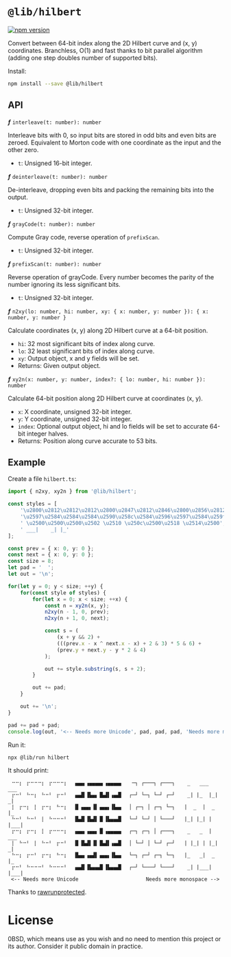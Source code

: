 # `@lib/hilbert`

[![npm version](https://badgen.net/npm/v/@lib/hilbert)](https://www.npmjs.com/package/@lib/hilbert)

Convert between 64-bit index along the 2D Hilbert curve and (x, y) coordinates.
Branchless, O(1) and fast thanks to bit parallel algorithm (adding one step doubles number of supported bits).

Install:

```bash
npm install --save @lib/hilbert
```

## API

***ƒ*** `interleave(t: number): number`

Interleave bits with 0, so input bits are stored in odd bits and even bits are zeroed.
Equivalent to Morton code with one coordinate as the input and the other zero.

- `t`: Unsigned 16-bit integer.

***ƒ*** `deinterleave(t: number): number`

De-interleave, dropping even bits and packing the remaining bits into the output.

- `t`: Unsigned 32-bit integer.

***ƒ*** `grayCode(t: number): number`

Compute Gray code, reverse operation of `prefixScan`.

- `t`: Unsigned 32-bit integer.

***ƒ*** `prefixScan(t: number): number`

Reverse operation of grayCode.
Every number becomes the parity of the number ignoring its less significant bits.

- `t`: Unsigned 32-bit integer.

***ƒ*** `n2xy(lo: number, hi: number, xy: { x: number, y: number }): { x: number, y: number }`

Calculate coordinates (x, y) along 2D Hilbert curve at a 64-bit position.

- `hi`: 32 most significant bits of index along curve.
- `lo`: 32 least significant bits of index along curve.
- `xy`: Output object, x and y fields will be set.
- Returns: Given output object.

***ƒ*** `xy2n(x: number, y: number, index?: { lo: number, hi: number }): number`

Calculate 64-bit position along 2D Hilbert curve at coordinates (x, y).
- `x`: X coordinate, unsigned 32-bit integer.
- `y`: Y coordinate, unsigned 32-bit integer.
- `index`: Optional output object, hi and lo fields will be set to accurate 64-bit integer halves.
- Returns: Position along curve accurate to 53 bits.

## Example

Create a file `hilbert.ts`:

```TypeScript
import { n2xy, xy2n } from '@lib/hilbert';

const styles = [
    '\u2800\u2812\u2812\u2812\u2800\u2847\u2812\u2846\u2800\u2856\u2812\u2803\u2800\u2813',
    '\u2597\u2584\u2584\u2584\u2590\u258c\u2584\u2596\u2597\u2584\u259f\u258c\u2590\u2599',
    ' \u2500\u2500\u2500\u2502 \u2510 \u250c\u2500\u2518 \u2514\u2500',
    ' ___|    _| |_'
];

const prev = { x: 0, y: 0 };
const next = { x: 0, y: 0 };
const size = 8;
let pad = '  ';
let out = '\n';

for(let y = 0; y < size; ++y) {
    for(const style of styles) {
        for(let x = 0; x < size; ++x) {
            const n = xy2n(x, y);
            n2xy(n - 1, 0, prev);
            n2xy(n + 1, 0, next);

            const s = (
                (x + y && 2) +
                (((prev.x - x ^ next.x - x) + 2 & 3) * 5 & 6) +
                (prev.y + next.y - y * 2 & 4)
            );

            out += style.substring(s, s + 2);
        }

        out += pad;
    }

    out += '\n';
}

pad += pad + pad;
console.log(out, '<-- Needs more Unicode', pad, pad, pad, 'Needs more monospace -->\n');
```

Run it:

```bash
npx @lib/run hilbert
```

It should print:

```
⠀⠒⠒⡆⠀⡖⠒⠒⠒⡆⠀⡖⠒⠒⠒⡆  ▗▄▄▖▗▄▄▄▄▖▗▄▄▄▄▖   ─┐ ┌───┐ ┌───┐    _   ___   ___
⠀⡖⠒⠃⠀⠓⠒⡆⠀⠓⠒⠃⠀⡖⠒⠃  ▗▄▟▌▐▙▄▖▐▙▟▌▗▄▟▌  ┌─┘ └─┐ └─┘ ┌─┘    _| |_  |_|  _|
⠀⡇⠀⡖⠒⡆⠀⡇⠀⡖⠒⡆⠀⠓⠒⡆  ▐▌▗▄▄▖▐▌▗▄▄▖▐▙▄▖  │ ┌─┐ │ ┌─┐ └─┐   |  _  |  _  |_
⠀⠓⠒⠃⠀⠓⠒⠃⠀⡇⠀⠓⠒⠒⠒⠃  ▐▙▟▌▐▙▟▌▐▌▐▙▄▄▟▌  └─┘ └─┘ │ └───┘   |_| |_| | |___|
⠀⡖⠒⡆⠀⡖⠒⡆⠀⡇⠀⡖⠒⠒⠒⡆  ▗▄▄▖▗▄▄▖▐▌▗▄▄▄▄▖  ┌─┐ ┌─┐ │ ┌───┐    _   _  |  ___
⠀⡇⠀⠓⠒⠃⠀⡇⠀⠓⠒⠃⠀⡖⠒⠃  ▐▌▐▙▟▌▐▌▐▙▟▌▗▄▟▌  │ └─┘ │ └─┘ ┌─┘   | |_| | |_|  _|
⠀⠓⠒⡆⠀⡖⠒⠃⠀⡖⠒⡆⠀⠓⠒⡆  ▐▙▄▖▗▄▟▌▗▄▄▖▐▙▄▖  └─┐ ┌─┘ ┌─┐ └─┐   |_   _|  _  |_
⠀⡖⠒⠃⠀⠓⠒⠒⠒⠃⠀⠓⠒⠒⠒⠃  ▗▄▟▌▐▙▄▄▟▌▐▙▄▄▟▌  ┌─┘ └───┘ └───┘    _| |___| |___|
 <-- Needs more Unicode                      Needs more monospace -->
```

Thanks to [rawrunprotected](https://threadlocalmutex.com/?p=126).

# License

0BSD, which means use as you wish and no need to mention this project or its author. Consider it public domain in practice.
